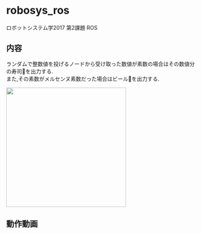 # robosys_ros
ロボットシステム学2017 第2課題 ROS

## 内容
ランダムで整数値を投げるノードから受け取った数値が素数の場合はその数値分の寿司🍣を出力する.  
また,その素数がメルセンヌ素数だった場合はビール🍺を出力する.  

<img src="https://user-images.githubusercontent.com/12367947/34866174-f406ba50-f7be-11e7-8f46-a92ebbd282fc.png" width="320px">

## 動作動画
